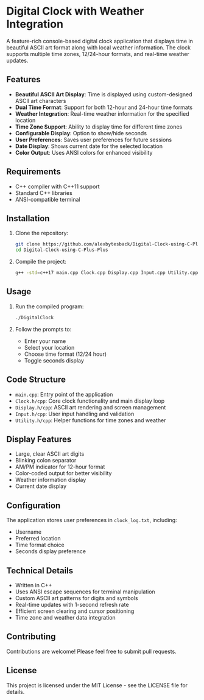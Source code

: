 # Digital Clock with Weather Integration

A feature-rich console-based digital clock application that displays time in beautiful ASCII art format along with local weather information. The clock supports multiple time zones, 12/24-hour formats, and real-time weather updates.

## Features

- **Beautiful ASCII Art Display**: Time is displayed using custom-designed ASCII art characters
- **Dual Time Format**: Support for both 12-hour and 24-hour time formats
- **Weather Integration**: Real-time weather information for the specified location
- **Time Zone Support**: Ability to display time for different time zones
- **Configurable Display**: Option to show/hide seconds
- **User Preferences**: Saves user preferences for future sessions
- **Date Display**: Shows current date for the selected location
- **Color Output**: Uses ANSI colors for enhanced visibility

## Requirements

- C++ compiler with C++11 support
- Standard C++ libraries
- ANSI-compatible terminal

## Installation

1. Clone the repository:
   ```bash
   git clone https://github.com/alexbytesback/Digital-Clock-using-C-Plus-Plus
   cd Digital-Clock-using-C-Plus-Plus
   ```

2. Compile the project:
   ```bash
   g++ -std=c++17 main.cpp Clock.cpp Display.cpp Input.cpp Utility.cpp -o DigitalClock
   ```

## Usage

1. Run the compiled program:
   ```bash
   ./DigitalClock
   ```

2. Follow the prompts to:
   - Enter your name
   - Select your location
   - Choose time format (12/24 hour)
   - Toggle seconds display

## Code Structure

- `main.cpp`: Entry point of the application
- `Clock.h/cpp`: Core clock functionality and main display loop
- `Display.h/cpp`: ASCII art rendering and screen management
- `Input.h/cpp`: User input handling and validation
- `Utility.h/cpp`: Helper functions for time zones and weather

## Display Features

- Large, clear ASCII art digits
- Blinking colon separator
- AM/PM indicator for 12-hour format
- Color-coded output for better visibility
- Weather information display
- Current date display

## Configuration

The application stores user preferences in `clock_log.txt`, including:
- Username
- Preferred location
- Time format choice
- Seconds display preference

## Technical Details

- Written in C++
- Uses ANSI escape sequences for terminal manipulation
- Custom ASCII art patterns for digits and symbols
- Real-time updates with 1-second refresh rate
- Efficient screen clearing and cursor positioning
- Time zone and weather data integration

## Contributing

Contributions are welcome! Please feel free to submit pull requests.

## License

This project is licensed under the MIT License - see the LICENSE file for details.
